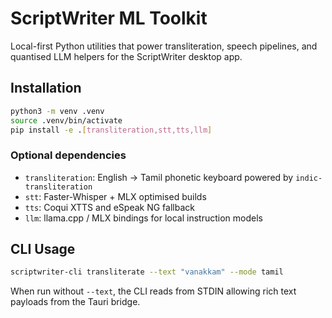 # ScriptWriter ML Toolkit

Local-first Python utilities that power transliteration, speech pipelines, and quantised LLM helpers for the ScriptWriter desktop app.

## Installation

```bash
python3 -m venv .venv
source .venv/bin/activate
pip install -e .[transliteration,stt,tts,llm]
```

### Optional dependencies

- `transliteration`: English → Tamil phonetic keyboard powered by `indic-transliteration`
- `stt`: Faster-Whisper + MLX optimised builds
- `tts`: Coqui XTTS and eSpeak NG fallback
- `llm`: llama.cpp / MLX bindings for local instruction models

## CLI Usage

```bash
scriptwriter-cli transliterate --text "vanakkam" --mode tamil
```

When run without `--text`, the CLI reads from STDIN allowing rich text payloads from the Tauri bridge.
